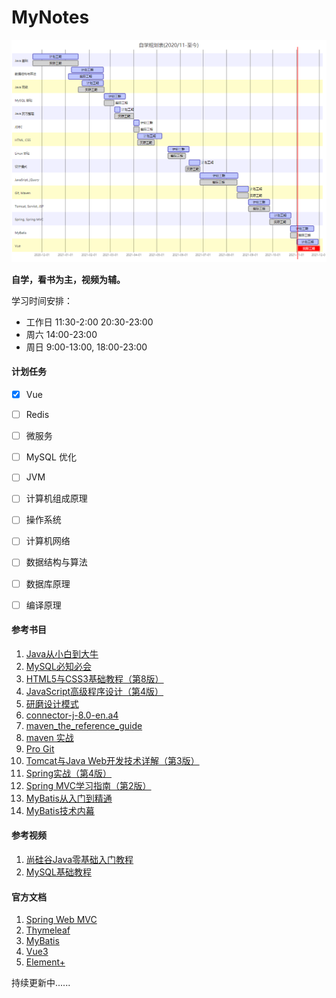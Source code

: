 # MyNotes
![gantt](gantt.png)

<b>自学，看书为主，视频为辅。</b>

学习时间安排：

-   工作日
    11:30-2:00
    20:30-23:00 
-   周六 14:00-23:00 
-   周日 9:00-13:00, 18:00-23:00

#### **计划任务**

- [x] Vue

- [ ] Redis

- [ ] 微服务

- [ ] MySQL 优化

- [ ] JVM

- [ ] 计算机组成原理

- [ ] 操作系统

- [ ] 计算机网络

- [ ] 数据结构与算法

- [ ] 数据库原理

- [ ] 编译原理

#### **参考书目**

1. [Java从小白到大牛](https://book.douban.com/subject/30582203/)
2. [MySQL必知必会](https://book.douban.com/subject/3354490/)
3. [HTML5与CSS3基础教程（第8版）](https://book.douban.com/subject/25878992/)
4. [JavaScript高级程序设计（第4版）](https://book.douban.com/subject/35175321/)
5. [研磨设计模式](https://book.douban.com/subject/5343318/)
6. [connector-j-8.0-en.a4](https://dev.mysql.com/doc/connector-j/8.0/en/)
7. [maven_the_reference_guide](https://lemus.webs.upv.es/wordpress/wp-content/uploads/2018/03/maven_the_reference_guide.pdf)
8. [maven 实战](https://book.douban.com/subject/5345682/)
9. [Pro Git](https://git-scm.com/book/en/v2)
10. [Tomcat与Java Web开发技术详解（第3版）](https://book.douban.com/subject/34780582/)
11. [Spring实战（第4版）](https://book.douban.com/subject/26767354/)
12. [Spring MVC学习指南（第2版）](https://book.douban.com/subject/30188611/)
13. [MyBatis从入门到精通](https://book.douban.com/subject/27074809/)
14. [MyBatis技术内幕](https://book.douban.com/subject/27087564/)

#### **参考视频**

1. [尚硅谷Java零基础入门教程](https://www.bilibili.com/video/BV1Kb411W75N?spm_id_from=333.999.0.0)
2. [MySQL基础教程](https://www.bilibili.com/video/BV1xW411u7ax?spm_id_from=333.999.0.0)

#### **官方文档**

1. [Spring Web MVC](https://docs.spring.io/spring-framework/docs/current/reference/html/web.html#mvc)
2. [Thymeleaf](https://www.thymeleaf.org/doc/tutorials/3.0/usingthymeleaf.html)
3. [MyBatis](https://mybatis.org/mybatis-3/)
4. [Vue3](https://v3.cn.vuejs.org/)
5. [Element+](https://element-plus.gitee.io/zh-CN/)

持续更新中......

